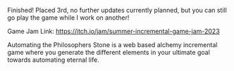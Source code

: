 Finished! Placed 3rd, no further updates currently planned, but you can still go play the game while I work on another!

Game Jam Link: https://itch.io/jam/summer-incremental-game-jam-2023

Automating the Philosophers Stone is a web based alchemy incremental game where you generate the different elements in your ultimate goal towards automating eternal life.
